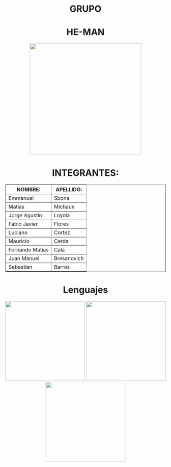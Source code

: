 <div align="center">
  <h1>GRUPO</h1>
  <h1>HE-MAN</h1>
  <img src="https://media.giphy.com/media/v1.Y2lkPTc5MGI3NjExZTJmZjA0ZDI3MmU5OGYxMDM0M2RiODAwYmViNjA4Y2FmMWQyMGRlNCZjdD1n/BdAn5S0xigpO/giphy.gif" width="350"  >
</div>
<div align= "center">
  <h1>INTEGRANTES:</h1>
  <table border="1">
    <tr>
      <th>NOMBRE:</th>
      <th>APELLIDO:</th>
    </tr>
    <tr>
      <td>Emmanuel</td>
      <td>Sbona</td>
    </tr>
    <tr>
      <td>Matias</td>
      <td>Michaux</td>
    </tr>
    <tr>
      <td>Jorge Agustin</td>
      <td>Loyola</td>
    </tr>
    <tr>
      <td>Fabio Javier</td>
      <td>Flores</td>
    </tr>
    <tr>
      <td>Luciano</td>
      <td>Cortez</td>
    </tr>
    <tr>
      <td>Mauricio</td>
      <td>Cerda</td>
    </tr>
    <tr>
      <td>Fernando Matias</td>
      <td>Cala</td>
    </tr>
    <tr>
      <td>Juan Manuel</td>
      <td>Bresanovich</td>
    </tr>
    <tr>
      <td>Sebastían</td>
      <td>Barros</td>
    </tr>
  </table>
</div>
<div align="center">
  <h1>Lenguajes</h1>
  <img src="https://media.giphy.com/media/v1.Y2lkPTc5MGI3NjExMzgwNzdlMTVhZTUyYThhNzcxN2QwZTFlNzM2NTE5NzFjZDE3MmM4YyZjdD1z/LMt9638dO8dftAjtco/giphy.gif" width="250">
  <img src="https://media.giphy.com/media/v1.Y2lkPTc5MGI3NjExZDFkZjRmNDc1YzdiMzIyMWIyYWVhNDI4Yzc1MmVmNzBiYTQwN2Q4NSZjdD1z/ln7z2eWriiQAllfVcn/giphy.gif" width="250">
  <img src="https://media.giphy.com/media/v1.Y2lkPTc5MGI3NjExNzQ3NjY4YWVhYjU1MjdlYWNjNTY5NGExNmMyNGZmYzhkODkzZWEyMyZjdD1n/nzww6V8fQhq1MZjk2p/giphy.gif" width="250">
</div>

